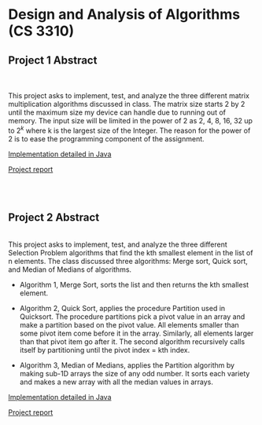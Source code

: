# Design and Analysis of Algorithms (CS 3310)
## Project 1 Abstract
<br><br>
This project asks to implement, test, and analyze the three different matrix multiplication algorithms discussed in class. The matrix size starts 2 by 2 until the maximum size my device can handle due to running out of memory. The input size will be limited in the power of 2 as 2, 4, 8, 16, 32 up to $2^{k}$ where k is the largest size of the Integer. The reason for the power of 2 is to ease the programming component of the assignment.

[Implementation detailed in Java](https://github.com/keiakihito/PersonalProjects/tree/main/Algorighm/Project1/src)<br>

[Project report](https://github.com/keiakihito/PersonalProjects/blob/main/Algorighm/Project1/Documentation/Report/Report.pdf)

<br><br>

## Project 2 Abstract
<br>
This project asks to implement, test, and analyze the three different Selection Problem algorithms that find the kth smallest element in the list of n elements. The class discussed three algorithms: Merge sort, Quick sort, and Median of Medians of algorithms. <br>

* Algorithm 1, Merge Sort, sorts the list and then returns the kth smallest element.<br> 

* Algorithm 2, Quick Sort, applies the procedure Partition used in Quicksort. The procedure partitions pick a pivot value in an array and make a partition based on the pivot value. All elements smaller than some pivot item come before it in the array. Similarly, all elements larger than that pivot item go after it. The second algorithm recursively calls itself by partitioning until the pivot index = kth index. <br>

* Algorithm 3, Median of Medians, applies the Partition algorithm by making sub-1D arrays the size of any odd number. It sorts each variety and makes a new array with all the median values in arrays.

[Implementation detailed in Java](https://github.com/keiakihito/PersonalProjects/tree/main/Algorighm/Project2/src)<br>

[Project report](https://github.com/keiakihito/PersonalProjects/blob/main/Algorighm/Project2/Documentation/Report.pdf)
